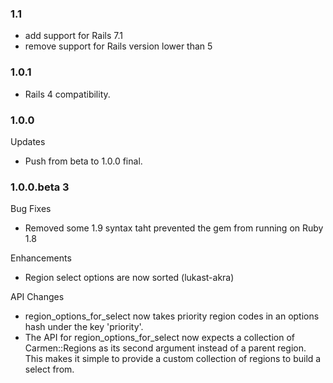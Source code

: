 ### 1.1

* add support for Rails 7.1
* remove support for Rails version lower than 5

### 1.0.1

* Rails 4 compatibility.

### 1.0.0

Updates

* Push from beta to 1.0.0 final.  

### 1.0.0.beta 3

Bug Fixes

* Removed some 1.9 syntax taht prevented the gem from running on Ruby 1.8

Enhancements

* Region select options are now sorted (lukast-akra)

API Changes

* region_options_for_select now takes priority region codes in an options hash
  under the key 'priority'.
* The API for region_options_for_select now expects a collection of Carmen::Regions
  as its second argument instead of a parent region. This makes it simple to provide
  a custom collection of regions to build a select from.
